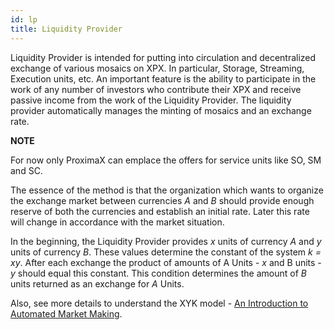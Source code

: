 ```yaml
---
id: lp
title: Liquidity Provider
---
```


Liquidity Provider is intended for putting into circulation and decentralized exchange of various mosaics on XPX.
In particular, Storage, Streaming, Execution units, etc. An important feature is the ability to participate in the work
of any number of investors who contribute their XPX and receive passive income from the work of the Liquidity Provider.
The liquidity provider automatically manages the minting of mosaics and an exchange rate.

<div class="info">

**NOTE**

For now only ProximaX can emplace the offers for service units like SO, SM and SC.

</div>

The essence of the method is that the organization which wants to organize the exchange market between currencies *A* and *B* 
should provide enough reserve of both the currencies and establish an initial rate. Later this rate will change 
in accordance with the market situation.

In the beginning, the Liquidity Provider provides *x* units of currency *A* and *y* units of currency *B*.
These values determine the constant of the system *k = xy*. After each exchange the product of amounts of A Units - *x*
and B units - *y* should equal this constant. This condition determines the amount of *B* units returned as an exchange for *A* Units. 

Also, see more details to understand the XYK model - [An Introduction to Automated Market Making](https://medium.com/codex/an-introduction-to-automated-market-making-994bc76c61f4). 